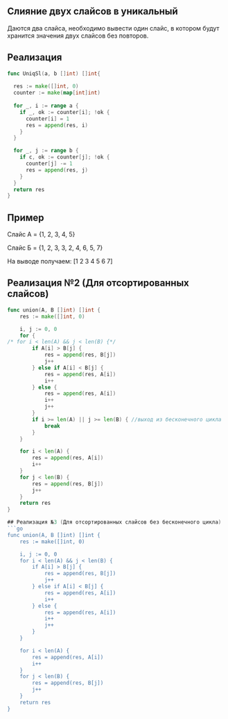 ## Слияние двух слайсов в уникальный

Даются два слайса, необходимо вывести один слайс, в котором будут хранится значения двух слайсов без повторов.

## Реализация
```go
func UniqSl(a, b []int) []int{
  
  res := make([]int, 0)
  counter := make(map[int]int)
  
  for _, i := range a {
    if _, ok := counter[i]; !ok {
      counter[i] = 1
      res = append(res, i)
    }
  }

  for _, j := range b {
    if c, ok := counter[j]; !ok {
      counter[j] -= 1
      res = append(res, j)
    }
  }
  return res  
}
```

## Пример
Слайс А = {1, 2, 3, 4, 5}

Слайс Б = {1, 2, 3, 3, 2, 4, 6, 5, 7}

На выводе получаем: [1 2 3 4 5 6 7]

## Реализация №2 (Для отсортированных слайсов)
```go
func union(A, B []int) []int {
    res := make([]int, 0)

    i, j := 0, 0
    for {
/* for i < len(A) && j < len(B) {*/
        if A[i] > B[j] {
            res = append(res, B[j])
            j++
        } else if A[i] < B[j] {
            res = append(res, A[i])
            i++
        } else {
            res = append(res, A[i])
            i++
            j++
        }
        if i >= len(A) || j >= len(B) { //выход из бесконечного цикла
            break
        }
    }

    for i < len(A) {
        res = append(res, A[i])
        i++
    } 
    for j < len(B) {
        res = append(res, B[j])
        j++
    }
    return res
}

## Реализация №3 (Для отсортированных слайсов без бесконечного цикла)
```go
func union(A, B []int) []int {
    res := make([]int, 0)

    i, j := 0, 0
    for i < len(A) && j < len(B) {
        if A[i] > B[j] {
            res = append(res, B[j])
            j++
        } else if A[i] < B[j] {
            res = append(res, A[i])
            i++
        } else {
            res = append(res, A[i])
            i++
            j++
        }
    }

    for i < len(A) {
        res = append(res, A[i])
        i++
    } 
    for j < len(B) {
        res = append(res, B[j])
        j++
    }
    return res
}
```